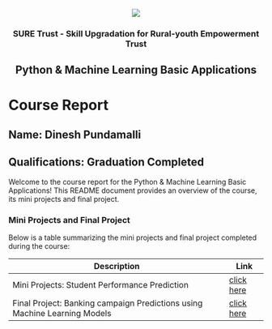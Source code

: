 <!-- PROJECT LOGO -->
<br />

<div align="center">
   <img src='https://user-images.githubusercontent.com/73131499/166115643-d3187f47-d38f-41b2-ae42-5ecbbc60de14.png' />


<h3 align="center">SURE Trust - Skill Upgradation for Rural-youth Empowerment Trust</h3>
  <h2> Python & Machine Learning Basic Applications </h2>
</div>

# Course Report

## Name: Dinesh Pundamalli

## Qualifications: Graduation Completed

Welcome to the course report for the Python & Machine Learning Basic Applications! This README document provides an overview of the course, its mini projects and final project.

### Mini Projects and Final Project

Below is a table summarizing the mini projects and final project completed during the course:

| Description                               | Link                                    |
|-------------------------------------------|-----------------------------------------|
| Mini Projects: Student Performance Prediction     | [click here](https://github.com/dinesh1921/G27_PYTHON/tree/main/Mini%20Projects/Dinesh)                         |
| Final Project: Banking campaign Predictions using Machine Learning Models      | [click here](https://github.com/sure-trust/G27_PYTHON/tree/main/Final%20Capstone%20Project/Dinesh)                         |
